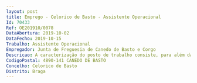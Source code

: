 ```yaml
--- 
layout: post
title: Emprego - Celorico de Basto - Assistente Operacional
Id: 70433
Ref: OE201910/0078
DataAbertura: 2019-10-02
DataFecho: 2019-10-15
Trabalho: Assistente Operacional
Empregador: Junta de Freguesia de Canedo de Basto e Corgo
Descricao: A caracterização do posto de trabalho consiste, para além das funções constantes no anexo à Lei 35 2014, de 20 de junho, referido no n.º2 do artigo 88º da mesma lei, às quais corresponde o grau 1 de complexidade funcional na categoria de Assistente Operacional, conduz viaturas ligeiras de transporte coletivo de crianças, garantindo a segurança das mesmas  realiza o transporte das refeições escolares desde o local de confeção até aos refeitórios escolares onde são fornecidas, exerce tarefas de enquadramento e acompanhamento de crianças nomeadamente, no âmbito da animação socioeducativa e de apoio à família  exerce tarefas de enquadramento e acompanhamento de idosos e pessoas com deficiência no âmbito do apoio à família, proporcionando lhes ambiente adequado e controlando as atividades e outras tarefas que lhe venham a ser atribuídas
CodigoPostal: 4890-141 CANEDO DE BASTO
Concelho: Celorico de Basto
Distrito: Braga
--- 
```

